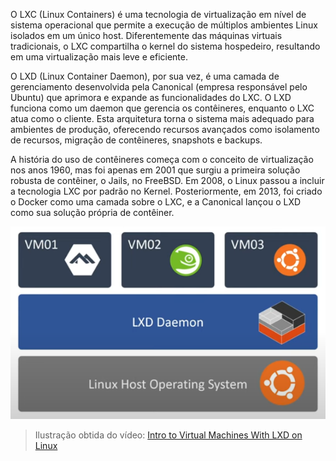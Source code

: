 O LXC (Linux Containers) é uma tecnologia de virtualização em nível de sistema operacional que permite a execução de múltiplos ambientes Linux isolados em um único host. Diferentemente das máquinas virtuais tradicionais, o LXC compartilha o kernel do sistema hospedeiro, resultando em uma virtualização mais leve e eficiente.

O LXD (Linux Container Daemon), por sua vez, é uma camada de gerenciamento desenvolvida pela Canonical (empresa responsável pelo Ubuntu) que aprimora e expande as funcionalidades do LXC. O LXD funciona como um daemon que gerencia os contêineres, enquanto o LXC atua como o cliente. Esta arquitetura torna o sistema mais adequado para ambientes de produção, oferecendo recursos avançados como isolamento de recursos, migração de contêineres, snapshots e backups.

A história do uso de contêineres começa com o conceito de virtualização nos anos 1960, mas foi apenas em 2001 que surgiu a primeira solução robusta de contêiner, o Jails, no FreeBSD. Em 2008, o Linux passou a incluir a tecnologia LXC por padrão no Kernel. Posteriormente, em 2013, foi criado o Docker como uma camada sobre o LXC, e a Canonical lançou o LXD como sua solução própria de contêiner.

![LXC/LXD Layers](./images/layers.png)

> Ilustração obtida do vídeo: [Intro to Virtual Machines With LXD on Linux
> ](https://www.youtube.com/watch?v=WsCAUQk-a3M&ab_channel=TrevorSullivan_)
